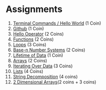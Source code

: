 # Assignments

1. [Terminal Commands / Hello World](./TerminalCommands) (1 Coin)
2. [Github](./Github) (1 Coin)
3. [Hello Operator](./HelloOperator) (2 Coins)
4. [Functions](./Functions) (2 Coins)
5. [Loops](./Loops) (3 Coins)
6. [Base-n Number Systems](./BaseNSystems) (2 Coins)
7. [Lifetime of Data](./Scope) (1 Coin)
8. [Arrays](./Arrays) (2 Coins)
9. [Iterating Over Data](./IteratingData) (3 Coins)
10. [Lists](./Lists) (4 Coins)
11. [String Decomposition](./StringDecomposition) (4 coins)
12. [2 Dimensional Arrays](./2DArrays)(2 coins + 3 coins) 

